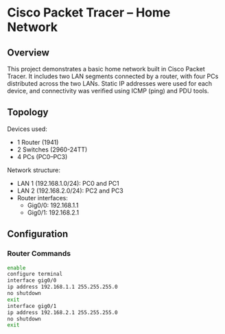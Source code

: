 # Cisco Packet Tracer – Home Network

## Overview

This project demonstrates a basic home network built in Cisco Packet Tracer. It includes two LAN segments connected by a router, with four PCs distributed across the two LANs. Static IP addresses were used for each device, and connectivity was verified using ICMP (ping) and PDU tools.

## Topology

Devices used:
- 1 Router (1941)
- 2 Switches (2960-24TT)
- 4 PCs (PC0–PC3)

Network structure:
- LAN 1 (192.168.1.0/24): PC0 and PC1
- LAN 2 (192.168.2.0/24): PC2 and PC3
- Router interfaces:
  - Gig0/0: 192.168.1.1
  - Gig0/1: 192.168.2.1

## Configuration

### Router Commands
```bash
enable
configure terminal
interface gig0/0
ip address 192.168.1.1 255.255.255.0
no shutdown
exit
interface gig0/1
ip address 192.168.2.1 255.255.255.0
no shutdown
exit
